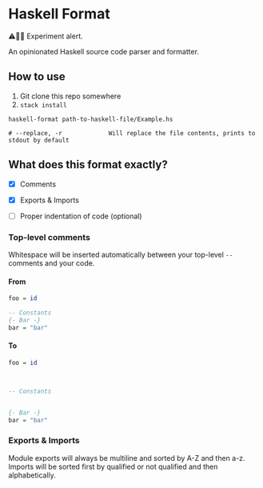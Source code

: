 # Haskell Format

⚠️👨‍🔬 Experiment alert.

An opinionated Haskell source code parser and formatter.



## How to use

1. Git clone this repo somewhere
2. `stack install`

```shell
haskell-format path-to-haskell-file/Example.hs

# --replace, -r             Will replace the file contents, prints to stdout by default
```



## What does this format exactly?

- [x] Comments
- [x] Exports & Imports
- [ ] Proper indentation of code (optional)


### Top-level comments

Whitespace will be inserted automatically between your top-level `--` comments and your code.

#### From

```haskell
foo = id

-- Constants
{- Bar -}
bar = "bar"
```

#### To

```haskell
foo = id



-- Constants


{- Bar -}
bar = "bar"
```


### Exports & Imports

Module exports will always be multiline and sorted by A-Z and then a-z. Imports will be sorted first by qualified or not qualified and then alphabetically.

